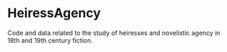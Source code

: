 # HeiressAgency
Code and data related to the study of heiresses and novelistic agency in 18th and 19th century fiction.
